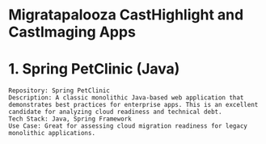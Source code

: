 # Migratapalooza CastHighlight and CastImaging Apps

# 1. Spring PetClinic (Java)
    Repository: Spring PetClinic
    Description: A classic monolithic Java-based web application that demonstrates best practices for enterprise apps. This is an excellent candidate for analyzing cloud readiness and technical debt.
    Tech Stack: Java, Spring Framework
    Use Case: Great for assessing cloud migration readiness for legacy monolithic applications.

